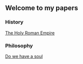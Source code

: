 ## Welcome to my papers

### History

[The Holy Roman Empire](johsieders.github.io/blog_js/history/holy_roman_empire.ipynb)

### Philosophy

[Do we have a soul](https://johsieders.github.io/blog_js/philosophy/do_we_have_a_soul.ipynb)

